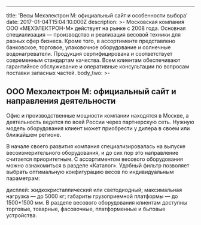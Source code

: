 ---
title: 'Весы Мехэлектрон М: официальный сайт и особенности выбора'
date: 2017-01-04T15:04:10.000Z
description: >-
Московская компания ООО «МЕХЭЛЕКТРОН-М» действует на рынке с 2008 года. Основная специализация — производство и реализация весовой техники для разных сфер бизнеса. Кроме того, в ассортименте представлено банковское, торговое, упаковочное оборудование и солнечные водонагреватели. Продукция сертифицирована и соответствует современным стандартам качества. Всем клиентам обеспечивают гарантийное обслуживание и оперативные консультации по вопросам поставки запасных частей.
body_two: >-  
  ## ООО Мехэлектрон М: официальный сайт и направления деятельности
Офис и производственные мощности компании находятся в Москве, а деятельность ведется по всей России через партнерскую сеть. Нужную модель оборудования клиент может приобрести у дилера в своем или ближайшем регионе. 

В начале своего развития компания специализировалась на выпуске весоизмерительного оборудования, и до сих пор это направление считается приоритетным. С ассортиментом весового оборудования можно ознакомиться в разделе «Каталог». Удобный фильтр позволяет выбрать оптимальную конфигурацию весов по индивидуальным параметрам:

дисплей: жидкокристаллический или светодиодный;
максимальная нагрузка — до 5000 кг;
габариты грузоприемной платформы — до 1500*1500 мм.
В разделе весового оборудования клиентам доступны торговые, товарные, фасовочные, платформенные и бытовые устройства.
